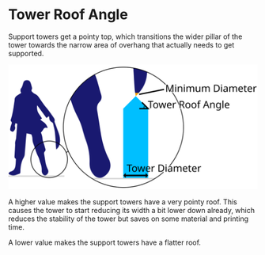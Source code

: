 Tower Roof Angle
====
Support towers get a pointy top, which transitions the wider pillar of the tower towards the narrow area of overhang that actually needs to get supported.

![The angle of the support tower roofs](images/support_use_towers.svg)

A higher value makes the support towers have a very pointy roof. This causes the tower to start reducing its width a bit lower down already, which reduces the stability of the tower but saves on some material and printing time.

A lower value makes the support towers have a flatter roof.